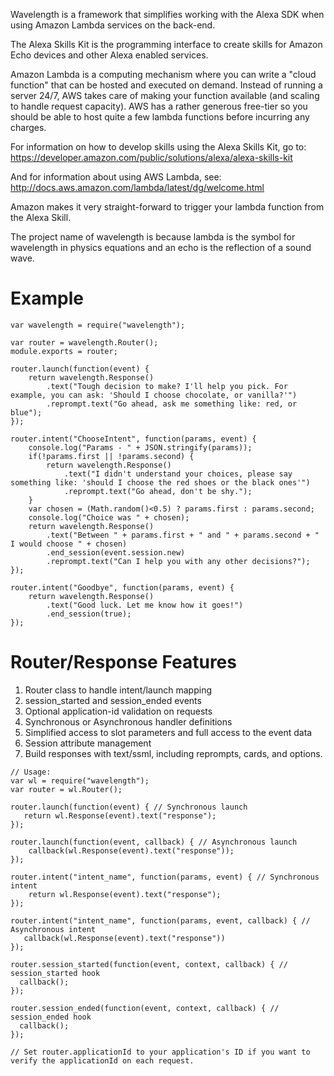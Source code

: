 Wavelength is a framework that simplifies working with the Alexa SDK
when using Amazon Lambda services on the back-end. 

The Alexa Skills Kit is the programming interface to create skills for
Amazon Echo devices and other Alexa enabled services.

Amazon Lambda is a computing mechanism where you can write a "cloud function"
that can be hosted and executed on demand. Instead of running a server
24/7, AWS takes care of making your function available (and scaling
to handle request capacity). AWS has a rather generous free-tier so
you should be able to host quite a few lambda functions before incurring any 
charges.

For information on how to develop skills using the Alexa Skills Kit,
go to: https://developer.amazon.com/public/solutions/alexa/alexa-skills-kit

And for information about using AWS Lambda, see:
http://docs.aws.amazon.com/lambda/latest/dg/welcome.html

Amazon makes it very straight-forward to trigger your lambda function 
from the Alexa Skill.

The project name of wavelength is because lambda is the symbol for 
wavelength in physics equations and an echo is the reflection of a sound wave.

# Example
```
var wavelength = require("wavelength");

var router = wavelength.Router();
module.exports = router;

router.launch(function(event) {
	return wavelength.Response()
		.text("Tough decision to make? I'll help you pick. For example, you can ask: 'Should I choose chocolate, or vanilla?'")
		.reprompt.text("Go ahead, ask me something like: red, or blue");
});

router.intent("ChooseIntent", function(params, event) {
	console.log("Params - " + JSON.stringify(params));
	if(!params.first || !params.second) {
		return wavelength.Response()
			.text("I didn't understand your choices, please say something like: 'should I choose the red shoes or the black ones'")
			.reprompt.text("Go ahead, don't be shy.");
	}
	var chosen = (Math.random()<0.5) ? params.first : params.second;
	console.log("Choice was " + chosen);
	return wavelength.Response()
		.text("Between " + params.first + " and " + params.second + " I would choose " + chosen)
		.end_session(event.session.new)
		.reprompt.text("Can I help you with any other decisions?");
});

router.intent("Goodbye", function(params, event) {
	return wavelength.Response()
		.text("Good luck. Let me know how it goes!")
		.end_session(true);
});
```

# Router/Response Features
1. Router class to handle intent/launch mapping
2. session_started and session_ended events
3. Optional application-id validation on requests
4. Synchronous or Asynchronous handler definitions
5. Simplified access to slot parameters and full access to the event data
6. Session attribute management
7. Build responses with text/ssml, including reprompts, cards, and options.

```
// Usage:
var wl = require("wavelength");
var router = wl.Router();

router.launch(function(event) { // Synchronous launch
   return wl.Response(event).text("response");
});

router.launch(function(event, callback) { // Asynchronous launch
    callback(wl.Response(event).text("response"));
});

router.intent("intent_name", function(params, event) { // Synchronous intent
    return wl.Response(event).text("response");
});

router.intent("intent_name", function(params, event, callback) { // Asynchronous intent
   callback(wl.Response(event).text("response"))
});

router.session_started(function(event, context, callback) { // session_started hook
  callback();
});

router.session_ended(function(event, context, callback) { // session_ended hook
  callback();
});

// Set router.applicationId to your application's ID if you want to verify the applicationId on each request.
```
